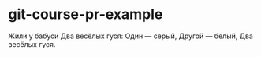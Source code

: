 # git-course-pr-example

Жили у бабуси 
Два весёлых гуся: 
Один — серый, 
Другой — белый, 
Два весёлых гуся. 
